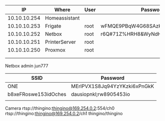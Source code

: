 
| IP           | Where         | User | Password                         |
| ------------ | ------------- | ---- | -------------------------------- |
| 10.10.10.254 | Homeassistant |      |                                  |
| 10.10.10.253 | Frigate       | root | wFMQE9PBqW4G68SAzKenbgd3p5Ru     |
| 10.10.10.252 | Netbox        | root | r6Q#71Z%HRH8&WyNdHsf!KEx%7%w9ck8 |
| 10.10.10.251 | PrinterServer | root |                                  |
| 10.10.10.250 | Proxmox       | root |                                  |
|              |               |      |                                  |
|              |               |      |                                  |
Netbox
	admin
	jun777

| SSID                 | Password                     |
| -------------------- | ---------------------------- |
| ONE                  | MErlPVX1S8Jq94YzYKzki6xPnGkK |
| b8xeFRoswe153idOches | dausiopnkl;rw8905453io       |
|                      |                              |
Camera
rtsp://thingino:thingino@169.254.0.2:554/ch0
rtsp://thingino:thingino@169.254.0.2/ch1
thingino/thingino